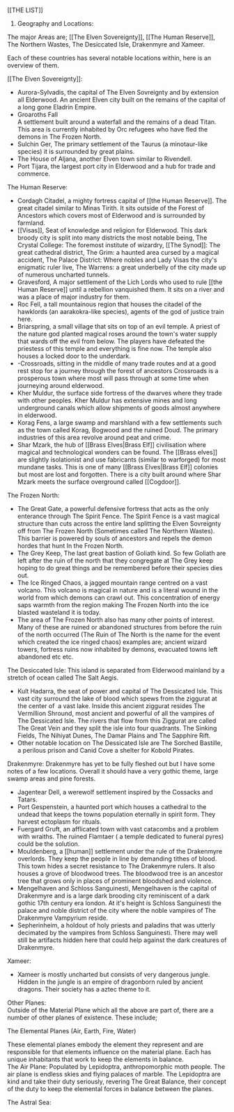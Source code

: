 [[THE LIST]]
1. Geography and Locations:

The major Areas are; [[The Elven Sovereignty]], [[The Human Reserve]], The Northern Wastes, The Desiccated Isle, Drakenmyre and Xameer.

Each of these countries has several notable locations within, here is an overview of them.

[[The Elven Sovereignty]]:

- Aurora-Sylvadis, the capital of The Elven Sovreignty and by extension all Elderwood. An ancient Elven city built on the remains of the capital of a long gone Eladrin Empire.
- Groaroths Fall  
    A settlement built around a waterfall and the remains of a dead Titan. This area is currently inhabited by Orc refugees who have fled the demons in The Frozen North.
- Sulchin Ger, The primary settlement of the Taurus (a minotaur-like species) it is surrounded by great plains.
- The House of Aljana, another Elven town similar to Rivendell.
- Port Tijara, the largest port city in Elderwood and a hub for trade and commerce.

The Human Reserve:

- Cordagh Citadel, a mighty fortress capital of [[the Human Reserve]]. The great citadel similar to Minas Tirith. It sits outside of the Forest of Ancestors which covers most of Elderwood and is surrounded by farmland.
- [[Visas]], Seat of knowledge and religion for Elderwood. This dark broody city is split into many districts the most notable being, The Crystal College: The foremost institute of wizardry, [[The Synod]]: The great cathedral district, The Grim: a haunted area cursed by a magical accident, The Palace District: Where nobles and Lady Visas the city's enigmatic ruler live, The Warrens: a great underbelly of the city made up of numerous uncharted tunnels.
- Gravesford, A major settlement of the Lich Lords who used to rule [[the Human Reserve]] until a rebellion vanquished them. It sits on a river and was a place of major industry for them.
- Roc Fell, a tall mountainous region that houses the citadel of the hawklords (an aarakokra-like species), agents of the god of justice train here.
- Briarspring, a small village that sits on top of an evil temple. A priest of the nature god planted magical roses around the town's water supply that wards off the evil from below. The players have defeated the priestess of this temple and everything is fine now. The temple also houses a locked door to the underdark.
- -Crossroads, sitting in the middle of many trade routes and at a good rest stop for a journey through the forest of ancestors Crossroads is a prosperous town where most will pass through at some time when journeying around elderwood.
- Kher Muldur, the surface side fortress of the dwarves where they trade with other peoples. Kher Muldur has extensive mines and long underground canals which allow shipments of goods almost anywhere in elderwood.
- Korag Fens, a large swamp and marshland with a few settlements such as the town called Korag, Bogwood and the ruined Doud. The primary industries of this area revolve around peat and crime.
- Shar Mzark, the hub of [[Brass Elves|Brass Elf]] civilisation where magical and technological wonders can be found. The [[Brass elves]] are slightly isolationist and use fabricants (similar to warforged) for most mundane tasks. This is one of many [[Brass Elves|Brass Elf]] colonies but most are lost and forgotten. There is a city built around where Shar Mzark meets the surface overground called [[Cogdoor]].

The Frozen North:

- The Great Gate, a powerful defensive fortress that acts as the only enterance through The Spirit Fence. The Spirit Fence is a vast magical structure than cuts across the entire land splitting the Elven Sovreignty off from The Frozen North (Sometimes called The Northern Wastes). This barrier is powered by souls of ancestors and repels the demon hordes that hunt In the Frozen North.
- The Grey Keep, The last great bastion of Goliath kind. So few Goliath are left after the ruin of the north that they congregate at The Grey keep hoping to do great things and be remembered before their species dies out.
- The Ice Ringed Chaos, a jagged mountain range centred on a vast volcano. This volcano is magical in nature and is a literal wound in the world from which demons can crawl out. This concentration of energy saps warmth from the region making The Frozen North into the ice blasted wasteland it is today.
- The area of The Frozen North also has many other points of interest. Many of these are ruined or abandoned structures from before the ruin of the north occurred (The Ruin of The North is the name for the event which created the ice ringed chaos) examples are; ancient wizard towers, fortress ruins now inhabited by demons, evacuated towns left abandoned etc etc.

The Desiccated Isle: This island is separated from Elderwood mainland by a stretch of ocean called The Salt Aegis.

- Kult Hadarra, the seat of power and capital of The Dessicated Isle. This vast city surround the lake of blood which spews from the ziggurat at the center of  a vast lake. Inside this ancient ziggurat resides The Vermillion Shround, most ancient and powerful of all the vampires of The Dessicated Isle. The rivers that flow from this Ziggurat are called The Great Vein and they split the isle into four quadrants. The Sinking Fields, The Nihiyat Dunes, The Damar Plains and The Sapphire Rift.
- Other notable location on The Dessicated Isle are The Sorched Bastille, a perilous prison and Canid Cove a shelter for Kobold Pirates.

Drakenmyre: Drakenmyre has yet to be fully fleshed out but I have some notes of a few locations. Overall it should have a very gothic theme, large swamp areas and pine forests.

- Jagentear Dell, a werewolf settlement inspired by the Cossacks and Tatars.
- Port Gespenstein, a haunted port which houses a cathedral to the undead that keeps the towns population eternally in spirit form. They harvest ectoplasm for rituals.
- Fuergard Gruft, an afflicated town with vast catacombs and a problem with wraiths. The ruined Flamtaer ( a temple dedicated to funeral pyres) could be the solution.
- Mouldenberg, a [[human]] settlement under the rule of the Drakenmyre overlords. They keep the people in line by demanding tithes of blood. This town hides a secret resistance to The Drakenmyre rulers. It also houses a grove of bloodwood trees. The bloodwood tree is an ancestor tree that grows only in places of prominent bloodshed and violence.
- Mengelhaven and Schloss Sanguinesti, Mengelhaven is the capital of Drakenmyre and is a large dark brooding city reminiscent of a dark gothic 17th century era london. At it's height is Schloss Sanguinesti the palace and noble district of the city where the noble vampires of The Drakenmyre Vampyrium reside.
- Sepherinheim, a holdout of holy priests and paladins that was utterly decimated by the vampires from Schloss Sanguinesti. There may well still be artifacts hidden here that could help against the dark creatures of Drakenmyre.

Xameer:

- Xameer is mostly uncharted but consists of very dangerous jungle. Hidden in the jungle is an empire of dragonborn ruled by ancient dragons. Their society has a aztec theme to it.

Other Planes:  
Outside of the Material Plane which all the above are part of, there are a number of other planes of existence. These include;

The Elemental Planes (Air, Earth, Fire, Water)

These elemental planes embody the element they represent and are responsible for that elements influence on the material plane. Each has unique inhabitants that work to keep the elements in balance.  
The Air Plane: Populated by Lepidoptra, anthropomorphic moth people. The air plane is endless skies and flying palaces of marble. The Lepidoptra are kind and take their duty seriously, revering The Great Balance, their concept of the duty to keep the elemental forces in balance between the planes.

The Astral Sea: